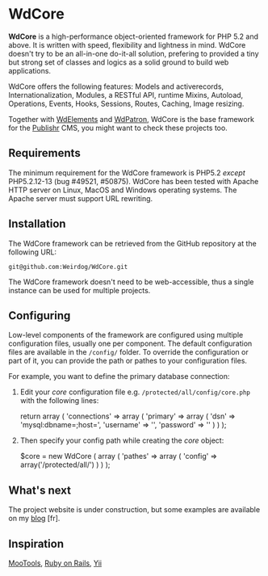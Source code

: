 WdCore
======

__WdCore__ is a high-performance object-oriented framework for PHP 5.2 and above. It is written
with speed, flexibility and lightness in mind. WdCore doesn't try to be an all-in-one do-it-all
solution, prefering to provided a tiny but strong set of classes and logics as a solid ground to
build web applications. 

WdCore offers the following features: Models and activerecords, Internationalization, Modules,
a RESTful API, runtime Mixins, Autoload, Operations, Events, Hooks, Sessions, Routes, Caching,
Image resizing. 

Together with [WdElements](https://github.com/Weirdog/WdElements) and
[WdPatron](https://github.com/Weirdog/WdPatron), WdCore is the base framework for the
[Publishr](http://www.wdpublisher.com) CMS, you might want to check these projects too.



Requirements
------------

The minimum requirement for the WdCore framework is PHP5.2 *except* PHP5.2.12-13 (bug #49521, #50875).
WdCore has been tested with Apache HTTP server on Linux, MacOS and Windows operating
systems. The Apache server must support URL rewriting.


Installation
------------

The WdCore framework can be retrieved from the GitHub repository at the following URL:

	git@github.com:Weirdog/WdCore.git

The WdCore framework doesn't need to be web-accessible, thus a single instance can be used for
multiple projects.


Configuring
-----------

Low-level components of the framework are configured using multiple configuration files, usually
one per component. The default configuration files are available in the `/config/` folder. To
override the configuration or part of it, you can provide the path or pathes to your configuration
files.

For example, you want to define the primary database connection:

1. Edit your _core_ configuration file e.g. `/protected/all/config/core.php` with the following
lines:
	
	return array
	(
		'connections' => array
		(
			'primary' => array
			(
				'dsn' => 'mysql:dbname=<databasename>;host=<hostname>',
				'username' => '<username>',
				'password' => '<password>'
			)
		)
	);
	
2. Then specify your config path while creating the _core_ object:

	$core = new WdCore
	(
		array
		(
			'pathes' => array
			(
				'config' => array('/protected/all/')
			)
		)
	);
	
	
What's next
-----------

The project website is under construction, but some examples are available on my
[blog](http://www.weirdog.com/blog/wdcore/) [fr].


Inspiration
-----------

[MooTools](http://mootools.net/), [Ruby on Rails](http://rubyonrails.org), [Yii](http://www.yiiframework.com)